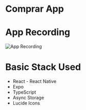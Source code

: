 # Comprar App

# App Recording

![App Recording](./assets/app-recording.gif)

# Basic Stack Used

- React - React Native
- Expo
- TypeScript
- Async Storage
- Lucide Icons
